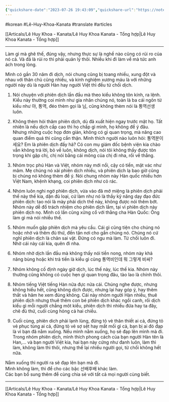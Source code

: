 ```yaml
---
{"quickshare-date":"2023-07-26 19:43:09","quickshare-url":"https://noteshare.space/note/clkjlkqff103001mw27ehsnhc#XZA8Kwt4ak/orxAmsI2bfiH//Mnt73hrB9rFZe3dOKY","page-title":"NHỮNG KIỂU NGƯỜI SAU, BẠN NÊN TỪ CHỐI DỊCH,... - Lê Huy Khoa Kanata | Facebook","url":"https://m.facebook.com/lehuykhoa.kanata/posts/pfbid0CrfoEfVtRPKCnm3tpwUsVV1VWaW7wGjUHdeNMzphsuJD9WgNUtbJTb67zW46pL8Hl?comment_id=1230589950935474&notif_id=1690358570436485&notif_t=feed_comment&ref=notif&zarsrc=31&utm_source=zalo&utm_medium=zalo&utm_campaign=zalo&wtsid=rdr_099SN6SOEAtzY6ZHR","dg-publish":true,"permalink":"/articals/le-huy-khoa-kanata/nhung-kieu-nguoi-sau-ban-nen-tu-choi-dich-keo-lai-bi-ton-thuong-le-huy-khoa/","dgPassFrontmatter":true}
---
```


#korean #Lê-Huy-Khoa-Kanata   #translate #articles 

[[Articals/Lê Huy Khoa - Kanata/Lê Huy Khoa Kanata - Tổng hợp\|Lê Huy Khoa Kanata - Tổng hợp]]

---

Làm gì mà ghê thế, đúng vậy, nhưng thực sự là nghề nào cũng có rủi ro của nó cả. Và đã là rủi ro thì phải quản lý thôi. Nhiều khi đi làm về mà tức anh ách trong lòng.

Mình có gần 30 năm đi dịch, nói chung cũng bị toang nhiều, xung đột và nhau với thân chủ cũng nhiều, và kinh nghiệm xương máu là với những người này dù là người Hàn hay người Việt thì đều từ chối dịch.

1. Nói chuyện với phiên dịch lần đầu mà theo kiểu không tôn kính, ra lệnh. Kiểu này thường coi mình như gia nhân chúng nó, toàn là ba cái ngôn từ kiểu như 야, 통역, đéo thèm gọi là 님, cũng không thèm nói là 통역선생 luôn.

2. Không thèm hỏi thăm phiên dịch, dù đã xuất hiện ngay trước mặt họ. Tất nhiên là nếu dịch cấp cao thì họ chấp gì mình, họ không để ý đâu. Nhưng những cuộc họp đơn giản, không có gì quan trọng, mà nâng cao quan điểm quá thì cũng cẩn thận. Mình thích người nào luôn hỏi: 통역분이세요? Em là phiên dịch đấy hả? Có con mụ giám đốc bệnh viện kia chào vẫn không trả lời, bỏ về luôn, không dịch, nói tôi không thấy được tôn trọng khi gặp chị, chị nói bằng cái mông của chị đi nha, rồi về thẳng.

3. Nhóm trọc phú Hàn và Việt, nhóm này mới nổi, cậy có tiền, mặt vác như mâm. Mẹ chúng nó xài phiên dịch nhiều, và phiên dịch lạ bao giờ cũng bị chúng nó không thèm để ý. Nói chung nhóm này Hàn quốc nhiều hơn Việt Nam, khệnh khạng, coi phiên dịch như cỏ rác.

4. Nhóm luôn nghi ngờ phiên dịch, vừa vào đã mở miệng là phiên dịch phải thế này thế kia, dặn đủ loại, cứ làm như nó là thầy kỹ năng dạy đạo đức phiên dịch: tao nói là mày phải dịch thế này, không được nói thêm bớt. Nhóm này dễ đổ trách nhiệm cho phiên dịch lắm, tại vì phiên dịch này phiên dịch nọ. Mình có lần cũng xửng cổ với thằng cha Hàn Quốc: Ông làm gì mà nói nhiều thế.

5. Nhóm muốn gặp phiên dịch mà yêu cầu. Cái gì cũng tiện cho chúng nó hoặc nhờ vả thêm đủ thứ, đến tận nơi cho gần chúng nó. Chúng nó cứ nghĩ phiên dịch là chân sai vặt. Đừng có ngu mà làm. Từ chối luôn đi. Nhờ cái này cái kia, quên đi nha.

6. Nhóm nhờ dịch lần đầu mà không thấy nói tiền nong, nhóm này khả năng bùng hoặc khi trả tiền là kiểu gì cũng 통역비인데 뭐 그렇게 비싸?

7. Nhóm không cố định ngày giờ dịch, lúc thế này, lúc thế kia. Nhóm này thường cũng không có cuộc hẹn gì quan trọng đâu, tào lao là chính thôi.

8. Nhóm tiếng Việt tiếng Hàn nửa đực nửa cái. Chúng nghe được, nhưng không hiểu hết, cũng không dịch được, nhưng lại hay góp ý, hay thêm thắt và hăm he xem đúng không. Cái này nhóm người Hàn nhiều, thuê phiên dịch nhưng thuê thêm con bé phiên dịch khác ngồi canh, rồi dịch kiểu gì mỗi người chẳng môt kiểu, phiên dịch thì nhiều đứa hay ta đây, chê đủ thứ, cuối cùng hỏng cả hai chiều.

9. Cuối cùng, phiên dich phải lạnh lùng, đừng tỏ vẻ thân thiết ai cả, đừng tỏ vẻ phục tùng ai cả, đừng tỏ vẻ sợ sệt hay mất mối gì cả, bạn bị ai đó đạp là vì bạn đã nằm xuống. Nếu mình nằm xuống, họ sẽ đạp lên mình mà đi. Trong nhóm phiên dịch, mình thích phong cách của bạn người Hàn tên là Han,… và bạn người Việt kia, hai bạn này cứng như đanh luôn, làm thì làm, không làm thì thôi, nhưng thế lại nhiều người gọi, từ chối không hết nữa.

Nằm xuống thì người ra sẽ đạp lên bạn mà đi.  
Mình không làm, thì để cho các bậc 선배후배 khác làm.  
Các bạn bổ sung thêm để cùng chia sẻ với tất cả mọi người cùng biết.

---
[[Articals/Lê Huy Khoa - Kanata/Lê Huy Khoa Kanata - Tổng hợp\|Lê Huy Khoa Kanata - Tổng hợp]]